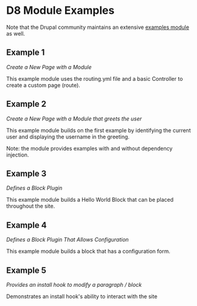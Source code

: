 # D8 Module Examples

Note that the Drupal community maintains an extensive [examples module](https://www.drupal.org/project/examples) as well.

## Example 1

*Create a New Page with a Module*

This example module uses the routing.yml file and a basic Controller to create a custom page (route).

## Example 2

*Create a New Page with a Module that greets the user*

This example module builds on the first example by identifying the current user and displaying the username in the greeting.

Note: the module provides examples with and without dependency injection.

## Example 3

*Defines a Block Plugin*

This example module builds a Hello World Block that can be placed throughout the site.

## Example 4

*Defines a Block Plugin That Allows Configuration*

This example module builds a block that has a configuration form.

## Example 5

*Provides an install hook to modify a paragraph / block*

Demonstrates an install hook's ability to interact with the site